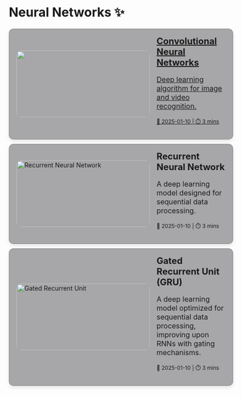 # Neural Networks ✨ 

<div style="display: flex; flex-direction: column; gap: 10px;">

<!-- Convolutional Neural Network -->
<a href="convolutional-neural-network" style="padding: 0 2px 0 16px; background-color: rgba(39, 39, 43, 0.4); border: 1px solid rgba(76, 76, 82, 0.4); border-radius: 10px; box-shadow: 0 4px 8px rgba(0,0,0,0.1); overflow: hidden; transition: transform 0.2s; display: flex; align-items: center;">
  <img src="https://t3.ftcdn.net/jpg/02/61/57/66/360_F_261576629_qbzv83cBaYxMjBCTtY85cHyTK2GFRvk7.jpg" alt="" style="width: 300px; height: 150px; object-fit: cover; border-radius: 10px;" />
  <div style="padding: 15px;">
    <h2 style="margin: 0; font-size: 20px;">Convolutional Neural Networks</h2>
    <p style="font-size: 16px;">Deep learning algorithm for image and video recognition.</p>
    <p style="font-size: 12px;">📅 2025-01-10 | ⏱️ 3 mins</p>
  </div>
</a>

<!-- recurrent neural network -->
<a href="recurrent-neural-network" style="padding: 0 2px 0 16px; background-color: rgba(39, 39, 43, 0.4); border: 1px solid rgba(76, 76, 82, 0.4); border-radius: 10px; box-shadow: 0 4px 8px rgba(0,0,0,0.1); overflow: hidden; transition: transform 0.2s; display: flex; align-items: center; text-decoration: none; color: inherit;">
  <img src="https://upload.wikimedia.org/wikipedia/commons/thumb/b/b5/Recurrent_neural_network_unfold.svg/512px-Recurrent_neural_network_unfold.svg.png" alt="Recurrent Neural Network" style="width: 300px; height: 150px; object-fit: cover; border-radius: 10px;" /> 
  <div style="padding: 15px;">
    <h2 style="margin: 0; font-size: 20px;">Recurrent Neural Network</h2>
    <p style="font-size: 16px;">A deep learning model designed for sequential data processing.</p>
    <p style="font-size: 12px;">📅 2025-01-10 | ⏱️ 3 mins</p>
  </div>
</a>
  <!--gated recurrent unit-->
<a href="gated-recurrent-unit" style="padding: 0 2px 0 16px; background-color: rgba(39, 39, 43, 0.4); border: 1px solid rgba(76, 76, 82, 0.4); border-radius: 10px; box-shadow: 0 4px 8px rgba(0,0,0,0.1); overflow: hidden; transition: transform 0.2s; display: flex; align-items: center; text-decoration: none; color: inherit;">
  <img src="https://www.researchgate.net/publication/350463426/figure/fig4/AS:1012181290201090@1618334233899/Structure-of-the-gated-recurrent-unit-GRU-recurrent-network.jpg" alt="Gated Recurrent Unit" style="width: 300px; height: 150px; object-fit: cover; border-radius: 10px;" /> 
  <div style="padding: 15px;">
    <h2 style="margin: 0; font-size: 20px;">Gated Recurrent Unit (GRU)</h2>
    <p style="font-size: 16px;">A deep learning model optimized for sequential data processing, improving upon RNNs with gating mechanisms.</p>
    <p style="font-size: 12px;">📅 2025-01-10 | ⏱️ 3 mins</p>
  </div>
</a>
 
</div>
